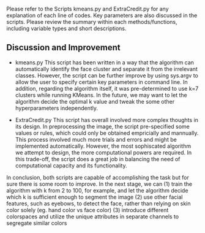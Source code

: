
Please refer to the Scripts kmeans.py and ExtraCredit.py for any explanation of each line of codes.
Key parameters are also discussed in the scripts. Please review the summary within each methods/functions, including variable types and short descriptions.



## Discussion and Improvement

- kmeans.py 
This script has been written in a way that the algorithm can automatically identify the face cluster and separate it from the irrelevant classes.
However, the script can be further improve by using sys.argv to allow the user to specify certain key parameters in command line.
In addition, regarding the algorithm itself, it was pre-determined to use k=7 clusters while running KMeans. 
In the future, we may want to let the algorithm decide the optimal k value and tweak the some other hyperparameters independently.


- ExtraCredit.py
This script has overall involved more complex thoughts in its design. 
In preprocessing the image, the script pre-specified some values or rules, which could only be obtained empricially and mannually.
This process involved much more trials and errors and might be implemented automatically.
However, the most sophiscated algorithm we attempt to design, the more computational powers are required.
In this trade-off, the script does a great job in balancing the need of computational capacity and its functionality.


In conclusion, both scripts are capable of accomplishing the task but for sure there is some room to improve. 
In the next stage, we can 
	(1) train the algorithm with k from 2 to 100, for example, and let the algorithm decide which k is sufficient enough to segment the image
	(2) use other facial features, such as eyebows, to detect the face, rather than relying on skin color solely (eg. hand color vs face color)
	(3) introduce different colorspaces and utilize the unique attributes in separate channels to segregate similar colors
